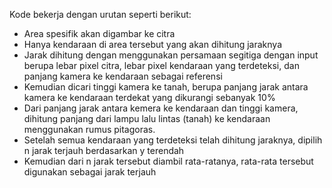 Kode bekerja dengan urutan seperti berikut:
- Area spesifik akan digambar ke citra
- Hanya kendaraan di area tersebut yang akan dihitung jaraknya
- Jarak dihitung dengan menggunakan persamaan segitiga dengan input berupa lebar pixel citra, lebar pixel kendaraan yang terdeteksi, dan panjang kamera ke kendaraan sebagai referensi
- Kemudian dicari tinggi kamera ke tanah, berupa panjang jarak antara kamera ke kendaraan terdekat yang dikurangi sebanyak 10%
- Dari panjang jarak antara kemera ke kendaraan dan tinggi kamera, dihitung panjang dari lampu lalu lintas (tanah) ke kendaraan menggunakan rumus pitagoras.
- Setelah semua kendaraan yang terdeteksi telah dihitung jaraknya, dipilih n jarak terjauh berdasarkan y terendah
- Kemudian dari n jarak tersebut diambil rata-ratanya, rata-rata tersebut digunakan sebagai jarak terjauh
